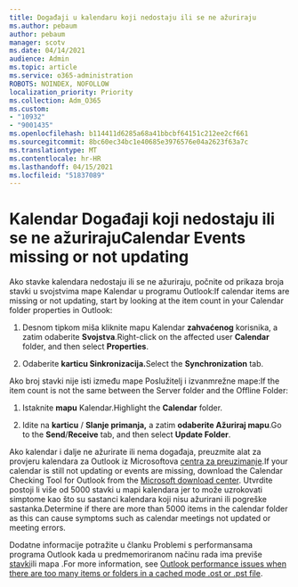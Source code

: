 ```yaml
---
title: Događaji u kalendaru koji nedostaju ili se ne ažuriraju
ms.author: pebaum
author: pebaum
manager: scotv
ms.date: 04/14/2021
audience: Admin
ms.topic: article
ms.service: o365-administration
ROBOTS: NOINDEX, NOFOLLOW
localization_priority: Priority
ms.collection: Adm_O365
ms.custom:
- "10932"
- "9001435"
ms.openlocfilehash: b114411d6285a68a41bbcbf64151c212ee2cf661
ms.sourcegitcommit: 8bc60ec34bc1e40685e3976576e04a2623f63a7c
ms.translationtype: MT
ms.contentlocale: hr-HR
ms.lasthandoff: 04/15/2021
ms.locfileid: "51837089"
---
```

# <a name="calendar-events-missing-or-not-updating"></a><span data-ttu-id="99760-102">Kalendar Događaji koji nedostaju ili se ne ažuriraju</span><span class="sxs-lookup"><span data-stu-id="99760-102">Calendar Events missing or not updating</span></span>

<span data-ttu-id="99760-103">Ako stavke kalendara nedostaju ili se ne ažuriraju, počnite od prikaza broja stavki u svojstvima mape Kalendar u programu Outlook:</span><span class="sxs-lookup"><span data-stu-id="99760-103">If calendar items are missing or not updating, start by looking at the item count in your Calendar folder properties in Outlook:</span></span> 

1. <span data-ttu-id="99760-104">Desnom tipkom miša kliknite mapu Kalendar **zahvaćenog** korisnika, a zatim odaberite **Svojstva**.</span><span class="sxs-lookup"><span data-stu-id="99760-104">Right-click on the affected user **Calendar** folder, and then select **Properties**.</span></span>

1. <span data-ttu-id="99760-105">Odaberite **karticu Sinkronizacija.**</span><span class="sxs-lookup"><span data-stu-id="99760-105">Select the **Synchronization** tab.</span></span>

<span data-ttu-id="99760-106">Ako broj stavki nije isti između mape Poslužitelj i izvanmrežne mape:</span><span class="sxs-lookup"><span data-stu-id="99760-106">If the item count is not the same between the Server folder and the Offline Folder:</span></span>

1.  <span data-ttu-id="99760-107">Istaknite **mapu** Kalendar.</span><span class="sxs-lookup"><span data-stu-id="99760-107">Highlight the **Calendar** folder.</span></span>

1.  <span data-ttu-id="99760-108">Idite na **karticu** / **Slanje primanja,** a zatim **odaberite Ažuriraj mapu**.</span><span class="sxs-lookup"><span data-stu-id="99760-108">Go to the **Send**/**Receive** tab, and then select **Update Folder**.</span></span>

<span data-ttu-id="99760-109">Ako kalendar i dalje ne ažurirate ili nema događaja, preuzmite alat za provjeru kalendara za Outlook iz Microsoftova [centra za preuzimanje](https://www.microsoft.com/download/details.aspx?id=28786).</span><span class="sxs-lookup"><span data-stu-id="99760-109">If your calendar is still not updating or events are missing, download the Calendar Checking Tool for Outlook from the [Microsoft download center](https://www.microsoft.com/download/details.aspx?id=28786).</span></span> <span data-ttu-id="99760-110">Utvrdite postoji li više od 5000 stavki u mapi kalendara jer to može uzrokovati simptome kao što su sastanci kalendara koji nisu ažurirani ili pogreške sastanka.</span><span class="sxs-lookup"><span data-stu-id="99760-110">Determine if there are more than 5000 items in the calendar folder as this can cause symptoms such as calendar meetings not updated or meeting errors.</span></span> 

<span data-ttu-id="99760-111">Dodatne informacije potražite u članku Problemi s performansama programa Outlook kada u predmemoriranom načinu rada ima previše [stavki](https://docs.microsoft.com/outlook/troubleshoot/performance/performance-issues-if-too-many-items-or-folders)ili mapa .</span><span class="sxs-lookup"><span data-stu-id="99760-111">For more information, see [Outlook performance issues when there are too many items or folders in a cached mode .ost or .pst file](https://docs.microsoft.com/outlook/troubleshoot/performance/performance-issues-if-too-many-items-or-folders).</span></span>